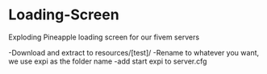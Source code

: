 # Loading-Screen
Exploding Pineapple loading screen for our fivem servers

-Download and extract to resources/[test]/
-Rename to whatever you want, we use expi as the folder name
-add start expi to server.cfg
